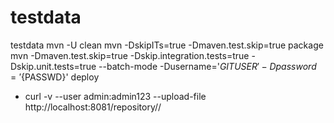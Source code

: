 # testdata
testdata
mvn -U clean
mvn -DskipITs=true -Dmaven.test.skip=true package
mvn -Dmaven.test.skip=true -Dskip.integration.tests=true -Dskip.unit.tests=true --batch-mode -Dusername='${GITUSER}' -Dpassword='${PASSWD}' deploy


- curl -v --user admin:admin123 --upload-file <filename> http://localhost:8081/repository/<repository-name>/<filename>
